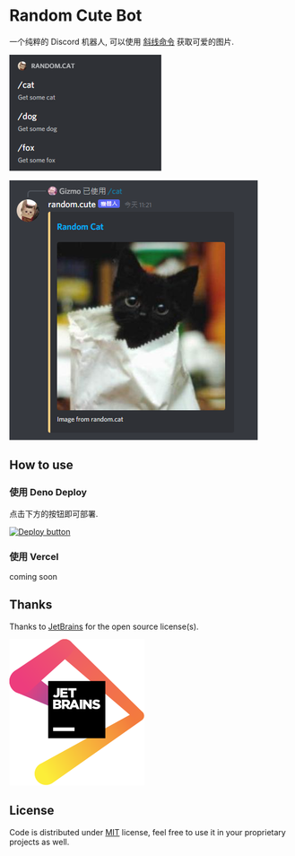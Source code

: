 # Random Cute Bot

一个纯粹的 Discord 机器人, 可以使用 [斜线命令](https://discord.com/developers/docs/interactions/application-commands) 获取可爱的图片.

![Screenshot1](images/screenshot1.png)

![Screenshot1](images/screenshot2.png)

## How to use

### 使用 Deno Deploy

点击下方的按钮即可部署.

[![Deploy button](https://deno.com/deno-deploy-button.svg)](https://dash.deno.com/new?url=https://raw.githubusercontent.com/GizmoOAO/random-cute-bot/main/random-cute.ts&env=DISCORD_PUBLIC_KEY)

### 使用 Vercel

coming soon

## Thanks

Thanks to [JetBrains](https://jb.gg/OpenSource) for the open source license(s).

[![JetBrains Logo](https://raw.githubusercontent.com/project-vrcat/VRChatConfigurationEditor/main/images/jetbrains.svg)](https://jb.gg/OpenSource)

## License

Code is distributed under [MIT](./LICENSE) license, feel free to use it in your proprietary projects as well.

